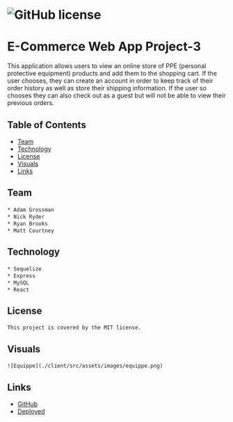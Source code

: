  #  ![GitHub license](https://img.shields.io/badge/license-MIT-blue.svg)
# E-Commerce Web App Project-3

This application allows users to view an online store of PPE (personal protective equipment) products and add them to the shopping cart. If the user chooses, they can create an account in order to keep track of their order history as well as store their shipping information. If the user so chooses they can also check out as a guest but will not be able to view their previous orders.


 ## Table of Contents
 * [Team](#Team)
 * [Technology](#Technology)
 * [License](#License)
 * [Visuals](#Visuals)
 * [Links](#Links)


## Team
    * Adam Grossman
    * Nick Ryder
    * Ryan Brooks
    * Matt Courtney

## Technology
    * Sequelize
    * Express 
    * MySQL
    * React
    

 ## License
    This project is covered by the MIT license.
 
  ## Visuals
    ![Equippe](./client/src/assets/images/equippe.png)

  
  ## Links
   * [GitHub](https://github.com/sharkattack182/project-3)
   * [Deployed](#)

